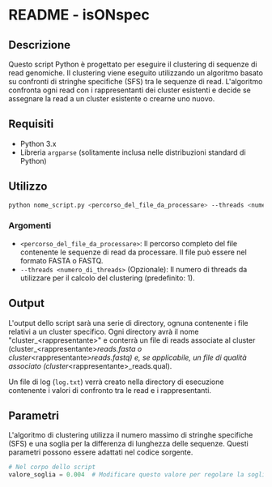 # README - isONspec

## Descrizione
Questo script Python è progettato per eseguire il clustering di sequenze di read genomiche. Il clustering viene eseguito utilizzando un algoritmo basato su confronti di stringhe specifiche (SFS) tra le sequenze di read. L'algoritmo confronta ogni read con i rappresentanti dei cluster esistenti e decide se assegnare la read a un cluster esistente o crearne uno nuovo.

## Requisiti
- Python 3.x
- Libreria `argparse` (solitamente inclusa nelle distribuzioni standard di Python)

## Utilizzo

```bash
python nome_script.py <percorso_del_file_da_processare> --threads <numero_di_threads>
```

### Argomenti
- `<percorso_del_file_da_processare>`: Il percorso completo del file contenente le sequenze di read da processare. Il file può essere nel formato FASTA o FASTQ.
- `--threads <numero_di_threads>` (Opzionale): Il numero di threads da utilizzare per il calcolo del clustering (predefinito: 1).

## Output

L'output dello script sarà una serie di directory, ognuna contenente i file relativi a un cluster specifico. Ogni directory avrà il nome "cluster_\<rappresentante>" e conterrà un file di reads associate al cluster (cluster_\<rappresentante>_reads.fasta o cluster_\<rappresentante>_reads.fastq) e, se applicabile, un file di qualità associato (cluster_\<rappresentante>_reads.qual).

Un file di log (`log.txt`) verrà creato nella directory di esecuzione contenente i valori di confronto tra le read e i rappresentanti.

## Parametri

L'algoritmo di clustering utilizza il numero massimo di stringhe specifiche (SFS) e una soglia per la differenza di lunghezza delle sequenze. Questi parametri possono essere adattati nel codice sorgente.

```python
# Nel corpo dello script
valore_soglia = 0.004  # Modificare questo valore per regolare la soglia di differenza di lunghezza
```
